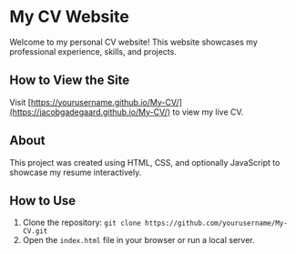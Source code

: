 
# My CV Website
Welcome to my personal CV website! This website showcases my professional experience, skills, and projects.

## How to View the Site
Visit [https://yourusername.github.io/My-CV/](https://jacobgadegaard.github.io/My-CV/) to view my live CV.

## About
This project was created using HTML, CSS, and optionally JavaScript to showcase my resume interactively.

## How to Use
1. Clone the repository: `git clone https://github.com/yourusername/My-CV.git`
2. Open the `index.html` file in your browser or run a local server.
